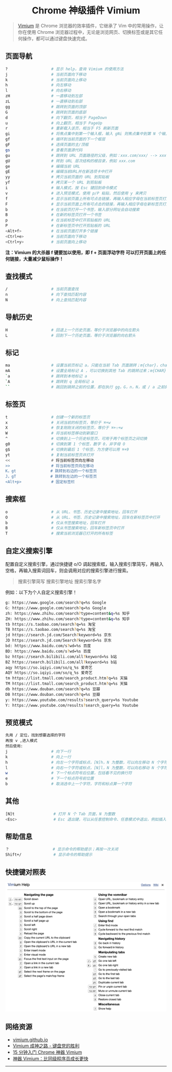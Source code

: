  <div align='center'>
    <h1>Chrome 神级插件 Vimium</h1>
</div>

> [Vimium](https://github.com/philc/vimium) 是 Chrome 浏览器的效率插件，它继承了 Vim 中的常用操作，让你在使用 Chrome 浏览器过程中，无论是浏览网页、切换标签或是其它任何操作，都可以通过键盘快速完成。



## 页面导航

```bash
?                   # 显示 help，查询 Vimium 的使用方法
j                   # 当前页面向下移动
k                   # 当前页面向上移动
h                   # 向左移动
l                   # 向右移动
zH                  # 一直移动到左部
zL                  # 一直移动到右部
gg                  # 跳转到页面的顶部
G                   # 跳转到页面的底部
d                   # 向下翻页，相当于 PageDown
u                   # 向上翻页，相当于 PageUp
r                   # 重新载入该页，相当于 F5 刷新页面
gi                  # 将焦点集中到第一个输入框，输入 gNi 则焦点集中到第 N 个输入框
gf                  # 循环到当前页面的下一个框层
gF                  # 选择页面的主/顶框
gs                  # 查看页面源代码
gu                  # 跳转到 URL 页面路径的父级，例如：xxx.com/xxx/ --> xxx.com/
gU                  # 转到 URL 层次结构的根目录，例如 xxx.com
ge                  # 编辑当前 URL
gE                  # 编辑当前URL并在新选项卡中打开
yy                  # 拷贝当前页面的 URL 到剪贴板
yf                  # 拷贝某一个 URL 到剪贴板
i                   # 输入模式，按 Esc 键回到命令模式
v                   # 进入预览模式，使用 p/P 粘贴，然后使用 y 来拷贝
f                   # 显示当前页面上所有可点击链接，再输入相应字母在当前标签页打开
F                   # 显示当前页面上所有可点击的链接，再输入相应字母在新标签页打开
b                   # 在当前页打开一个书签，输入部分网址会自动搜索
B                   # 在新的标签页打开一个书签
p                   # 在当前标签中打开剪贴板的 URL	
P                   # 在新标签页中打开剪贴板的 URL
<Alt+f>             # 在当前页面打开多个链接
<Ctrl+e>            # 当前页面向下移动
<Ctrl+y>            # 当前页面向上移动
```

**注：Vimium 的大杀器 f 键要加以使用，即 f + 页面浮动字符 可以打开页面上的任何链接，大量减少鼠标操作！**



## 查找模式

```bash
/                   # 当前页面查找
n                   # 向下查找匹配内容
N                   # 向上查找匹配内容
```



## 导航历史

```bash
H                   # 回退上一个历史页面，等价于浏览器中的向左箭头
L                   # 回到下一个历史页面，等价于浏览器的向右箭头
```



## 标记

```bash
ma                  # 设置当前页标记 a，只能在当前 Tab 页面跳转；m{char}，char 为小写字符
mA                  # 设置全局标记 A ，可以切换到其他 Tab 的跳转过来；m{CHAR}，CHAR 为大写字符
`a                  # 跳转到本地标记 a
`A                  # 跳转到 q 全局标记 a
``                  # 跳回到跳转之前的位置，即在执行 gg，G，n，N，或 / a 之前的位置
```



## 标签页

```bash
t                   # 创建一个新的标签页
x                   # 关闭当前的标签页，等价于 ⌘+w
X                   # 恢复刚刚关闭的标签页，等价于 ⌘+⇧+w
W                   # 将当前标签移动到新窗口
^                   # 切换到上一个历史标签页，可用于两个标签页之间切换
g0                  # 切换到第 1 个标签，数字 0，非字母 O
g$                  # 切换到最后 1 个标签，为方便可以用 ⌘+9
yt                  # 复制当前标签页并打开
<<                  # 将当前标签页向左移动
>>                  # 将当前标签页向左移动
K，gt               # 跳转到右边的一个标签页
J，gT               # 跳转到左边的一个标签页
<Alt+p>             # 固定标签栏
```



## 搜索框

```bash
o                   # 从 URL、书签、历史记录中搜索地址，回车打开
O                   # 从 URL、书签、历史记录中搜索地址，回车在新标签页中打开
b                   # 仅从书签搜索地址，回车打开
B                   # 仅从书签搜索地址，回车新标签页中打开
T                   # 搜索当前浏览器已打开的所有标签
```



## 自定义搜索引擎

配置自定义搜索引擎，通过快捷键 o/O 调起搜索框，输入搜索引擎简写，再输入空格，再输入搜索词回车，则会调用对应的搜索引擎进行搜索。

> 搜索引擎简写 搜索引擎地址 搜索引擎名字

例如：以下为个人自定义搜索引擎！

```bash
g: https://www.google.com/search?q=%s Google
G: https://www.google.com/search?q=%s Google
zh: https://www.zhihu.com/search?type=content&q=%s 知乎
ZH: https://www.zhihu.com/search?type=content&q=%s 知乎
tb https://s.taobao.com/search?q=%s 淘宝
TB https://s.taobao.com/search?q=%s 淘宝
jd https://search.jd.com/Search?keyword=%s 京东
JD https://search.jd.com/Search?keyword=%s 京东
bd: https://www.baidu.com/s?wd=%s 百度
BD: https://www.baidu.com/s?wd=%s 百度
bz https://search.bilibili.com/all?keyword=%s b站
BZ https://search.bilibili.com/all?keyword=%s b站
aqy https://so.iqiyi.com/so/q_%s 爱奇艺
AQY https://so.iqiyi.com/so/q_%s 爱奇艺
tm https://list.tmall.com/search_product.htm?q=%s 天猫
TM https://list.tmall.com/search_product.htm?q=%s 天猫
db https://www.douban.com/search?q=%s 豆瓣
DB https://www.douban.com/search?q=%s 豆瓣
y: https://www.youtube.com/results?search_query=%s Youtube
Y: https://www.youtube.com/results?search_query=%s Youtube
```



## 预览模式

```bash
先用 / 定位，找到想要选择的字符
再按 v ,进入模式
然后使用:
j                   # 向下一行
k                   # 向上一行
h                   # 向左一个字符或标点，[N]h，N 为整数，可以向左移动 N 个字符
l                   # 向右一个字符或标点，[N]l，N 为整数，可以向右移动 N 个字符
w                   # 下一个标点符号后位置，包括看不见的换行符
e                   # 下一个标点符号前位置
b                   # 取消选中上一个字符，字符和标点算一个字符
```



## 其他

```bash
[N]t                 # 打开 N 个 Tab 页面，N 为整数
<Esc>                # Esc 退出键，可以从任意控制命令、任意模式中退出，例如插入模式、查找模式
```



## 帮助信息

```bash
？                   # 显示命令的帮助提示；再按一次关闭
Shift+/              # 显示命令的帮助提示
```



## 快捷键对照表

![vimium.png](vimium.png)



## 网络资源

- [vimium.github.io](https://vimium.github.io/)
- [Vimium 成神之路 - 键盘党的胜利](https://zhuanlan.zhihu.com/p/64533566)
- [15 分钟入门 Chrome 神器 Vimium](https://www.jianshu.com/p/849d6b21e02e)
- [神器 Vimium：比同级程序员成长更快](https://zhuanlan.zhihu.com/p/38179086)



---
